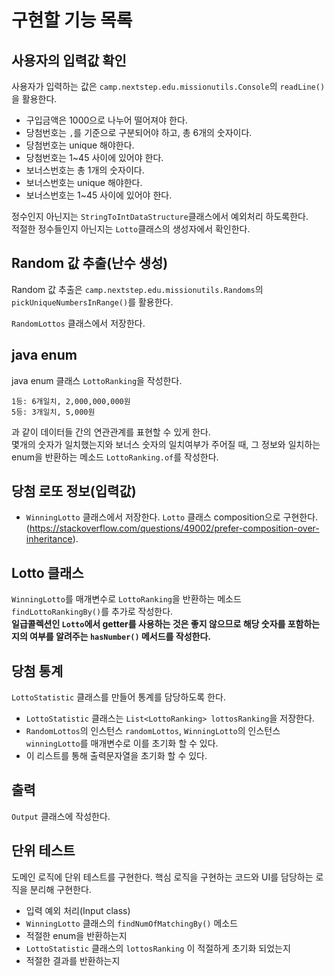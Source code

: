 # 구현할 기능 목록

## 사용자의 입력값 확인

사용자가 입력하는 값은 `camp.nextstep.edu.missionutils.Console`의 `readLine()`을 활용한다.

- 구입금액은 1000으로 나누어 떨어져야 한다.
- 당첨번호는 `,`를 기준으로 구분되어야 하고, 총 6개의 숫자이다.
- 당첨번호는 unique 해야한다.
- 당첨번호는 1~45 사이에 있어야 한다.
- 보너스번호는 총 1개의 숫자이다.
- 보너스번호는 unique 해야한다.
- 보너스번호는 1~45 사이에 있어야 한다.

정수인지 아닌지는 `StringToIntDataStructure`클래스에서 예외처리 하도록한다.     
적절한 정수들인지 아닌지는 `Lotto`클래스의 생성자에서 확인한다.

## Random 값 추출(난수 생성)

Random 값 추출은 `camp.nextstep.edu.missionutils.Randoms`의 `pickUniqueNumbersInRange()`를 활용한다.

`RandomLottos` 클래스에서 저장한다.

## java enum

java enum 클래스 `LottoRanking`을 작성한다.   
```
1등: 6개일치, 2,000,000,000원
5등: 3개일치, 5,000원
```
과 같이 데이터들 간의 연관관계를 표현할 수 있게 한다.     
몇개의 숫자가 일치했는지와 보너스 숫자의 일치여부가 주어질 때, 그 정보와 일치하는 enum을 반환하는 메소드 `LottoRanking.of`를 작성한다.

## 당첨 로또 정보(입력값)

- `WinningLotto` 클래스에서 저장한다. `Lotto` 클래스 composition으로 구현한다.(https://stackoverflow.com/questions/49002/prefer-composition-over-inheritance).

## Lotto 클래스

`WinningLotto`를 매개변수로 `LottoRanking`을 반환하는 메소드 `findLottoRankingBy()`를 추가로 작성한다.      
**일급콜렉션인 `Lotto`에서 getter를 사용하는 것은 좋지 않으므로 해당 숫자를 포함하는지의 여부를 알려주는 `hasNumber()` 메서드를 작성한다.**

## 당첨 통계

`LottoStatistic` 클래스를 만들어 통계를 담당하도록 한다.
- `LottoStatistic` 클래스는 `List<LottoRanking> lottosRanking`을 저장한다.
- `RandomLottos`의 인스턴스 `randomLottos`, `WinningLotto`의 인스턴스 `winningLotto`를 매개변수로 이를 초기화 할 수 있다.
- 이 리스트를 통해 출력문자열을 초기화 할 수 있다.

## 출력

`Output` 클래스에 작성한다.

## 단위 테스트

도메인 로직에 단위 테스트를 구현한다. 핵심 로직을 구현하는 코드와 UI를 담당하는 로직을 분리해 구현한다.

- 입력 예외 처리(Input class) 
- `WinningLotto` 클래스의 `findNumOfMatchingBy()` 메소드
- 적절한 enum을 반환하는지
- `LottoStatistic` 클래스의 `lottosRanking` 이 적절하게 초기화 되었는지
- 적절한 결과를 반환하는지